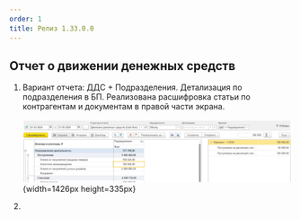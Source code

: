 ```yaml
---
order: 1
title: Релиз 1.33.0.0
---
```


## Отчет о движении денежных средств

1. Вариант отчета: ДДС + Подразделения. Детализация по подразделения в БП. Реализована расшифровка статьи по контрагентам и документам в правой части экрана.

   ![](./reliz-1-33-0-0.png){width=1426px height=335px}

2.  


